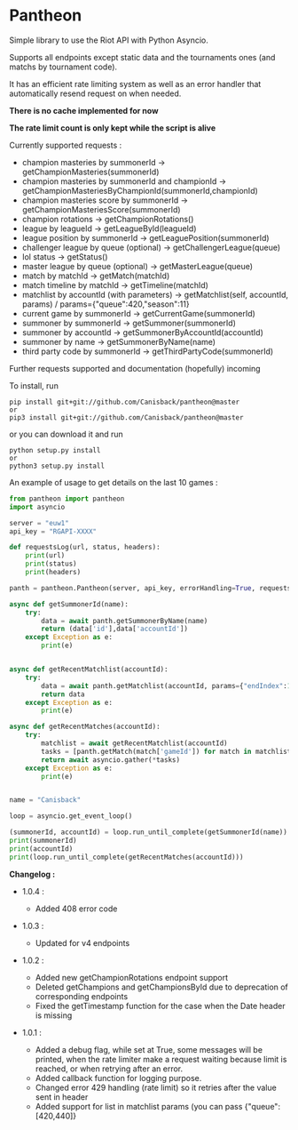 # Pantheon

Simple library to use the Riot API with Python Asyncio.

Supports all endpoints except static data and the tournaments ones (and matchs by tournament code).

It has an efficient rate limiting system as well as an error handler that automatically resend request on when needed.

**There is no cache implemented for now**

**The rate limit count is only kept while the script is alive**

Currently supported requests : 
 * champion masteries by summonerId -> getChampionMasteries(summonerId)
 * champion masteries by summonerId and championId -> getChampionMasteriesByChampionId(summonerId,championId)
 * champion masteries score by summonerId -> getChampionMasteriesScore(summonerId)
 * champion rotations -> getChampionRotations()
 * league by leagueId -> getLeagueById(leagueId)
 * league position by summonerId -> getLeaguePosition(summonerId)
 * challenger league by queue (optional) -> getChallengerLeague(queue)
 * lol status -> getStatus()
 * master league by queue (optional) -> getMasterLeague(queue)
 * match by matchId -> getMatch(matchId)
 * match timeline by matchId -> getTimeline(matchId)
 * matchlist by accountId (with parameters) -> getMatchlist(self, accountId, params) / params={"queue":420,"season":11}
 * current game by summonerId -> getCurrentGame(summonerId)
 * summoner by summonerId -> getSummoner(summonerId)
 * summoner by accountId -> getSummonerByAccountId(accountId)
 * summoner by name -> getSummonerByName(name)
 * third party code by summonerId -> getThirdPartyCode(summonerId)

Further requests supported and documentation (hopefully) incoming

To install, run
```
pip install git+git://github.com/Canisback/pantheon@master
or
pip3 install git+git://github.com/Canisback/pantheon@master
```

or you can download it and run 

```
python setup.py install
or
python3 setup.py install
```

An example of usage to get details on the last 10 games : 

```python
from pantheon import pantheon
import asyncio

server = "euw1"
api_key = "RGAPI-XXXX"

def requestsLog(url, status, headers):
    print(url)
    print(status)
    print(headers)

panth = pantheon.Pantheon(server, api_key, errorHandling=True, requestsLoggingFunction=requestsLog, debug=True)

async def getSummonerId(name):
    try:
        data = await panth.getSummonerByName(name)
        return (data['id'],data['accountId'])
    except Exception as e:
        print(e)


async def getRecentMatchlist(accountId):
    try:
        data = await panth.getMatchlist(accountId, params={"endIndex":10})
        return data
    except Exception as e:
        print(e)

async def getRecentMatches(accountId):
    try:
        matchlist = await getRecentMatchlist(accountId)
        tasks = [panth.getMatch(match['gameId']) for match in matchlist['matches']]
        return await asyncio.gather(*tasks)
    except Exception as e:
        print(e)


name = "Canisback"

loop = asyncio.get_event_loop()  

(summonerId, accountId) = loop.run_until_complete(getSummonerId(name))
print(summonerId)
print(accountId)
print(loop.run_until_complete(getRecentMatches(accountId)))
```


**Changelog :**

 * 1.0.4 : 
     * Added 408 error code
     
 * 1.0.3 : 
     * Updated for v4 endpoints

 * 1.0.2 : 
     * Added new getChampionRotations endpoint support
     * Deleted getChampions and getChampionsById due to deprecation of corresponding endpoints
     * Fixed the getTimestamp function for the case when the Date header is missing

 * 1.0.1 : 
     * Added a debug flag, while set at True, some messages will be printed, when the rate limiter make a request waiting because limit is reached, or when retrying after an error.
     * Added callback function for logging purpose.
     * Changed error 429 handling (rate limit) so it retries after the value sent in header
     * Added support for list in matchlist params (you can pass {"queue":[420,440]}
